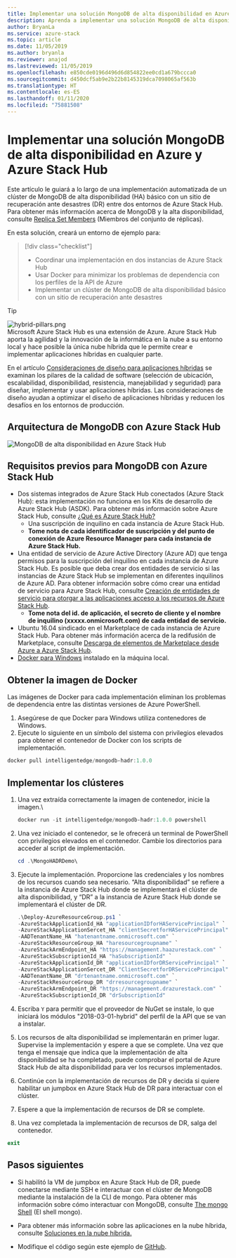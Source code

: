 ```yaml
---
title: Implementar una solución MongoDB de alta disponibilidad en Azure y Azure Stack Hub
description: Aprenda a implementar una solución MongoDB de alta disponibilidad en Azure y Azure Stack Hub
author: BryanLa
ms.service: azure-stack
ms.topic: article
ms.date: 11/05/2019
ms.author: bryanla
ms.reviewer: anajod
ms.lastreviewed: 11/05/2019
ms.openlocfilehash: e850cde0196d496d6d854822ee0cd1a679bccca0
ms.sourcegitcommit: d450dcf5ab9e2b22b8145319dca7098065af563b
ms.translationtype: HT
ms.contentlocale: es-ES
ms.lasthandoff: 01/11/2020
ms.locfileid: "75881508"
---
```

# <a name="deploy-a-highly-available-mongodb-solution-to-azure-and-azure-stack-hub"></a>Implementar una solución MongoDB de alta disponibilidad en Azure y Azure Stack Hub

Este artículo le guiará a lo largo de una implementación automatizada de un clúster de MongoDB de alta disponibilidad (HA) básico con un sitio de recuperación ante desastres (DR) entre dos entornos de Azure Stack Hub. Para obtener más información acerca de MongoDB y la alta disponibilidad, consulte [Replica Set Members](https://docs.mongodb.com/manual/core/replica-set-members/) (Miembros del conjunto de réplicas).

En esta solución, creará un entorno de ejemplo para:

> [!div class="checklist"]
> - Coordinar una implementación en dos instancias de Azure Stack Hub
> - Usar Docker para minimizar los problemas de dependencia con los perfiles de la API de Azure
> - Implementar un clúster de MongoDB de alta disponibilidad básico con un sitio de recuperación ante desastres


> [!Tip]  
> ![hybrid-pillars.png](./media/solution-deployment-guide-cross-cloud-scaling/hybrid-pillars.png)  
> Microsoft Azure Stack Hub es una extensión de Azure. Azure Stack Hub aporta la agilidad y la innovación de la informática en la nube a su entorno local y hace posible la única nube híbrida que le permite crear e implementar aplicaciones híbridas en cualquier parte.  
> 
> En el artículo [Consideraciones de diseño para aplicaciones híbridas](overview-app-design-considerations.md) se examinan los pilares de la calidad de software (selección de ubicación, escalabilidad, disponibilidad, resistencia, manejabilidad y seguridad) para diseñar, implementar y usar aplicaciones híbridas. Las consideraciones de diseño ayudan a optimizar el diseño de aplicaciones híbridas y reducen los desafíos en los entornos de producción.



## <a name="architecture-for-mongodb-with-azure-stack-hub"></a>Arquitectura de MongoDB con Azure Stack Hub

![MongoDB de alta disponibilidad en Azure Stack Hub](media/solution-deployment-guide-mongodb-ha/image1.png)

## <a name="prerequisites-for-mongodb-with-azure-stack-hub"></a>Requisitos previos para MongoDB con Azure Stack Hub

  - Dos sistemas integrados de Azure Stack Hub conectados (Azure Stack Hub): esta implementación no funciona en los Kits de desarrollo de Azure Stack Hub (ASDK). Para obtener más información sobre Azure Stack Hub, consulte [¿Qué es Azure Stack Hub?](https://azure.microsoft.com/overview/azure-stack/)
      - Una suscripción de inquilino en cada instancia de Azure Stack Hub.    
      - **Tome nota de cada identificador de suscripción y del punto de conexión de Azure Resource Manager para cada instancia de Azure Stack Hub.**
  - Una entidad de servicio de Azure Active Directory (Azure AD) que tenga permisos para la suscripción del inquilino en cada instancia de Azure Stack Hub. Es posible que deba crear dos entidades de servicio si las instancias de Azure Stack Hub se implementan en diferentes inquilinos de Azure AD. Para obtener información sobre cómo crear una entidad de servicio para Azure Stack Hub, consulte [Creación de entidades de servicio para otorgar a las aplicaciones acceso a los recursos de Azure Stack Hub](https://docs.microsoft.com/azure-stack/user/azure-stack-create-service-principals).    
      - **Tome nota del id. de aplicación, el secreto de cliente y el nombre de inquilino (xxxxx.onmicrosoft.com) de cada entidad de servicio.**
  - Ubuntu 16.04 sindicado en el Marketplace de cada instancia de Azure Stack Hub. Para obtener más información acerca de la redifusión de Marketplace, consulte [Descarga de elementos de Marketplace desde Azure a Azure Stack Hub](https://docs.microsoft.com/azure-stack/operator/azure-stack-download-azure-marketplace-item).
  - [Docker para Windows](https://docs.docker.com/docker-for-windows/) instalado en la máquina local.

## <a name="get-the-docker-image"></a>Obtener la imagen de Docker

Las imágenes de Docker para cada implementación eliminan los problemas de dependencia entre las distintas versiones de Azure PowerShell.
1.  Asegúrese de que Docker para Windows utiliza contenedores de Windows.
2.  Ejecute lo siguiente en un símbolo del sistema con privilegios elevados para obtener el contenedor de Docker con los scripts de implementación.
```powershell  
docker pull intelligentedge/mongodb-hadr:1.0.0
```

## <a name="deploy-the-clusters"></a>Implementar los clústeres

1.  Una vez extraída correctamente la imagen de contenedor, inicie la imagen.\

    ```powershell  
    docker run -it intelligentedge/mongodb-hadr:1.0.0 powershell
    ```

2.  Una vez iniciado el contenedor, se le ofrecerá un terminal de PowerShell con privilegios elevados en el contenedor. Cambie los directorios para acceder al script de implementación.

    ```powershell  
    cd .\MongoHADRDemo\
    ```

3.  Ejecute la implementación. Proporcione las credenciales y los nombres de los recursos cuando sea necesario. “Alta disponibilidad” se refiere a la instancia de Azure Stack Hub donde se implementará el clúster de alta disponibilidad, y “DR” a la instancia de Azure Stack Hub donde se implementará el clúster de DR.

    ```powershell
    .\Deploy-AzureResourceGroup.ps1 `
    -AzureStackApplicationId_HA "applicationIDforHAServicePrincipal" `
    -AzureStackApplicationSercet_HA "clientSecretforHAServicePrincipal" `
    -AADTenantName_HA "hatenantname.onmicrosoft.com" `
    -AzureStackResourceGroup_HA "haresourcegroupname" `
    -AzureStackArmEndpoint_HA "https://management.haazurestack.com" `
    -AzureStackSubscriptionId_HA "haSubscriptionId" `
    -AzureStackApplicationId_DR "applicationIDforDRServicePrincipal" `
    -AzureStackApplicationSercet_DR "ClientSecretforDRServicePrincipal" `
    -AADTenantName_DR "drtenantname.onmicrosoft.com" `
    -AzureStackResourceGroup_DR "drresourcegroupname" `
    -AzureStackArmEndpoint_DR "https://management.drazurestack.com" `
    -AzureStackSubscriptionId_DR "drSubscriptionId"
    ```

4.  Escriba `Y` para permitir que el proveedor de NuGet se instale, lo que iniciará los módulos "2018-03-01-hybrid" del perfil de la API que se van a instalar.

5.  Los recursos de alta disponibilidad se implementarán en primer lugar. Supervise la implementación y espere a que se complete. Una vez que tenga el mensaje que indica que la implementación de alta disponibilidad se ha completado, puede comprobar el portal de Azure Stack Hub de alta disponibilidad para ver los recursos implementados. 

6.  Continúe con la implementación de recursos de DR y decida si quiere habilitar un jumpbox en Azure Stack Hub de DR para interactuar con el clúster.

7.  Espere a que la implementación de recursos de DR se complete.

8.  Una vez completada la implementación de recursos de DR, salga del contenedor.

  ```powershell
  exit
  ```

## <a name="next-steps"></a>Pasos siguientes

  - Si habilitó la VM de jumpbox en Azure Stack Hub de DR, puede conectarse mediante SSH e interactuar con el clúster de MongoDB mediante la instalación de la CLI de mongo. Para obtener más información sobre cómo interactuar con MongoDB, consulte [The mongo Shell](https://docs.mongodb.com/manual/mongo/) (El shell mongo).

  - Para obtener más información sobre las aplicaciones en la nube híbrida, consulte [Soluciones en la nube híbrida.](https://aka.ms/azsdevtutorials)

  - Modifique el código según este ejemplo de [GitHub](https://github.com/Azure-Samples/azure-intelligent-edge-patterns).
